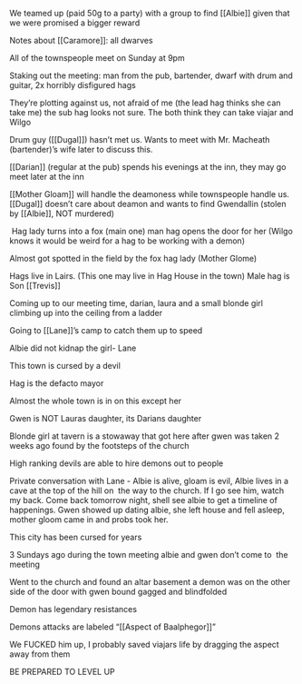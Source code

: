 We teamed up (paid 50g to a party) with a group to find [[Albie]] given that we were promised a bigger reward

Notes about [[Caramore]]: all dwarves

All of the townspeople meet on Sunday at 9pm

Staking out the meeting: man from the pub, bartender, dwarf with drum and guitar, 2x horribly disfigured hags

They’re plotting against us, not afraid of me (the lead hag thinks she can take me) the sub hag looks not sure. The both think they can take viajar and Wilgo

Drum guy ([[Dugal]]) hasn’t met us. Wants to meet with Mr. Macheath (bartender)’s wife later to discuss this.

[[Darian]] (regular at the pub) spends his evenings at the inn, they may go meet later at the inn

[[Mother Gloam]] will handle the deamoness while townspeople handle us. [[Dugal]] doesn’t care about deamon and wants to find Gwendallin (stolen by [[Albie]], NOT murdered)

 Hag lady turns into a fox (main one) man hag opens the door for her (Wilgo knows it would be weird for a hag to be working with a demon)

Almost got spotted in the field by the fox hag lady (Mother Glome)

Hags live in Lairs. (This one may live in Hag House in the town) Male hag is Son [[Trevis]]

Coming up to our meeting time, darian, laura and a small blonde girl climbing up into the ceiling from a ladder

Going to [[Lane]]’s camp to catch them up to speed

Albie did not kidnap the girl- Lane

This town is cursed by a devil

Hag is the defacto mayor

Almost the whole town is in on this except her

Gwen is NOT Lauras daughter, its Darians daughter

Blonde girl at tavern is a stowaway that got here after gwen was taken 2 weeks ago found by the footsteps of the church

High ranking devils are able to hire demons out to people

Private conversation with Lane - Albie is alive, gloam is evil, Albie lives in a cave at the top of the hill on  the way to the church. If I go see him, watch my back. Come back tomorrow night, shell see albie to get a timeline of happenings. Gwen showed up dating albie, she left house and fell asleep, mother gloom came in and probs took her.

This city has been cursed for years

3 Sundays ago during the town meeting albie and gwen don’t come to  the meeting

Went to the church and found an altar basement a demon was on the other side of the door with gwen bound gagged and blindfolded

Demon has legendary resistances

Demons attacks are labeled “[[Aspect of Baalphegor]]”

We FUCKED him up, I probably saved viajars life by dragging the aspect away from them

BE PREPARED TO LEVEL UP